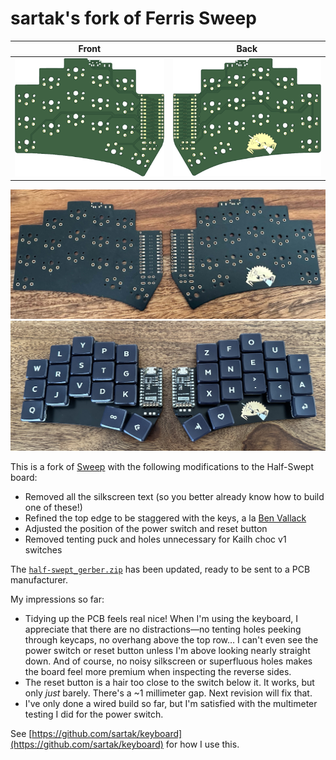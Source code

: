 # sartak's fork of Ferris Sweep

|                     Front                     |                    Back                     |
| :-------------------------------------------: | :-----------------------------------------: |
| ![front](/gallery/sweep-half-swept/front.png) | ![back](/gallery/sweep-half-swept/back.png) |

![manufactured PCB](/gallery/sweep-half-swept/manufactured.jpg)
![built keyboard](/gallery/sweep-half-swept/built.jpg)

This is a fork of [Sweep](https://github.com/davidphilipbarr/Sweep) with the following modifications to the Half-Swept board:

- Removed all the silkscreen text (so you better already know how to build one of these!)
- Refined the top edge to be staggered with the keys, a la [Ben Vallack](https://www.youtube.com/watch?v=JqpBKuEVinw)
- Adjusted the position of the power switch and reset button
- Removed tenting puck and holes unnecessary for Kailh choc v1 switches

The [`half-swept_gerber.zip`](https://github.com/sartak/Sweep/raw/main/Sweep%20half-swept/half-swept_gerber.zip) has been updated, ready to be sent to a PCB manufacturer.

My impressions so far:

- Tidying up the PCB feels real nice! When I'm using the keyboard, I appreciate that there are no distractions—no tenting holes peeking through keycaps, no overhang above the top row… I can't even see the power switch or reset button unless I'm above looking nearly straight down. And of course, no noisy silkscreen or superfluous holes makes the board feel more premium when inspecting the reverse sides.
- The reset button is a hair too close to the switch below it. It works, but only _just_ barely. There's a ~1 millimeter gap. Next revision will fix that.
- I've only done a wired build so far, but I'm satisfied with the multimeter testing I did for the power switch.

See [https://github.com/sartak/keyboard](https://github.com/sartak/keyboard) for how I use this.
